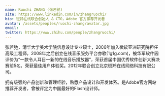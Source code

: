 ```yaml
---
name: Ruochi ZHANG (张若驰)
site: https://www.linkedin.com/in/zhangruochi/
bio: 斑羚在线联合创始人 & CTO，Adobe 官方推荐开发者
avatar: /assets/peoples/ruochi-zhang/avatar.jpg
email: 
twitter: https://www.zhihu.com/people/zhangruochi/
---
```


张若弛，清华大学美术学院信息设计专业硕士，2006年加入微软亚洲研究院担任高级工程师，2008年之后创立在线音乐服务平台亦歌(1g1g.com)，被华军软件园评价为“一款令人耳目一新的在线音乐播放器”，荣获首届中国优秀软件创新大赛决赛前5名，荣获最佳用户体验奖。2012年联合创立北京斑羚在线网络科技有限公司。

拥有级强的产品创新和管理经验，熟悉产品设计和开发体系。是Adobe官方网站推荐开发者，曾被评定为中国最好的Flash设计师。
